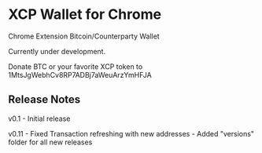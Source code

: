 # XCP Wallet for Chrome

Chrome Extension Bitcoin/Counterparty Wallet

Currently under development.

Donate BTC or your favorite XCP token to 1MtsJgWebhCv8RP7ADBj7aWeuArzYmHFJA

## Release Notes

v0.1 - Initial release

v0.11 - Fixed Transaction refreshing with new addresses
      - Added "versions" folder for all new releases
